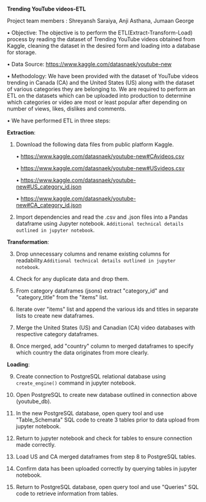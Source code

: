 **Trending YouTube videos-ETL**

Project team members : Shreyansh Saraiya, Anji Asthana, Jumaan George

•	Objective:
The objective is to perform the ETL(Extract-Transform-Load) process by reading the dataset of Trending YouTube videos obtained from Kaggle, cleaning the dataset in the desired form and loading into a database for storage.

•	Data Source:
https://www.kaggle.com/datasnaek/youtube-new

•	Methodology:
We have been provided with the dataset of YouTube videos trending in Canada (CA) and the United States (US) along with the dataset of various categories they are belonging to. We are required to perform an ETL on the datasets which can be uploaded into production to determine which categories or video are most or least popular after depending on number of views, likes, dislikes and comments.

•	We have performed ETL in three steps:

**Extraction**: 
1. Download the following data files from public platform Kaggle. 

    • https://www.kaggle.com/datasnaek/youtube-new#CAvideos.csv

    • https://www.kaggle.com/datasnaek/youtube-new#USvideos.csv

    • https://www.kaggle.com/datasnaek/youtube-new#US_category_id.json

    • https://www.kaggle.com/datasnaek/youtube-new#CA_category_id.json

2. Import dependencies and read the .csv and .json files into a Pandas dataframe using Jupyter notebook. `Additional technical details outlined in jupyter notebook`.

**Transformation**: 

3. Drop unnecessary columns and rename existing columns for readability.`Additional technical details outlined in jupyter notebook`.

4. Check for any duplicate data and drop them. 

5. From category dataframes (jsons) extract "category_id" and "category_title" from the "items" list.

6. Iterate over "items" list and append the various ids and titles in separate lists to create new dataframes.

7. Merge the United States (US) and Canadian (CA) video databases with respective category dataframes. 

8. Once merged, add "country" column to merged dataframes to specify which country the data originates from more clearly.

**Loading**: 

9. Create connection to PostgreSQL relational database using `create_engine()` command in jupyter notebook.

10. Open PostgreSQL to create new database outlined in connection above (youtube_db).
  
11. In the new PostgreSQL database, open query tool and use "Table_Schemata" SQL code to create 3 tables prior to data upload from jupyter notebook.

12. Return to jupyter notebook and check for tables to ensure connection made correctly.

13. Load US and CA merged dataframes from step 8 to PostgreSQL tables.

14. Confirm data has been uploaded correctly by querying tables in jupyter notebook. 

15. Return to PostgreSQL database, open query tool and use "Queries" SQL code to retrieve information from tables. 
